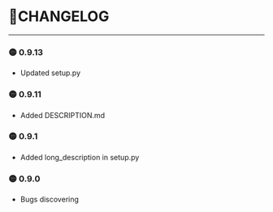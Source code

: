# 🦜CHANGELOG

---
### 🟡 0.9.13
* Updated setup.py

### 🟡 0.9.11
* Added DESCRIPTION.md

### 🟡 0.9.1

* Added long_description in setup.py

### 🟡 0.9.0

* Bugs discovering